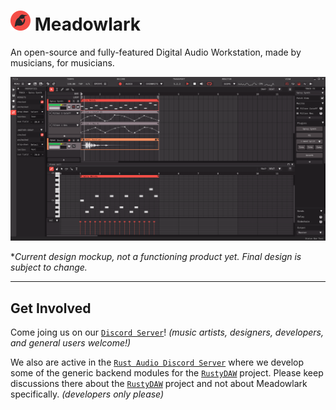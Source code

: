 # <img src="./images/meadowlark-logo-64.png" width="32px"/> Meadowlark

An open-source and fully-featured Digital Audio Workstation, made by musicians, for musicians.

<center>
  <img src="./images/daw-mockup-1.png" alt="DAW Mockup"/>
</center>

**Current design mockup, not a functioning product yet. Final design is subject to change.*

<hr/>

## Get Involved

Come joing us on our [`Discord Server`]! *(music artists, designers, developers, and general users welcome!)*

We also are active in the [`Rust Audio Discord Server`] where we develop some of the generic backend modules for the [`RustyDAW`] project. Please keep discussions there about the [`RustyDAW`] project and not about Meadowlark specifically. *(developers only please)*

[`Discord Server`]: https://discord.gg/2W3Xvc8wy4
[`Rust Audio Discord Server`]: https://discord.gg/Qs2Zwtf9Gf
[`RustyDAW`]: https://github.com/RustyDAW

